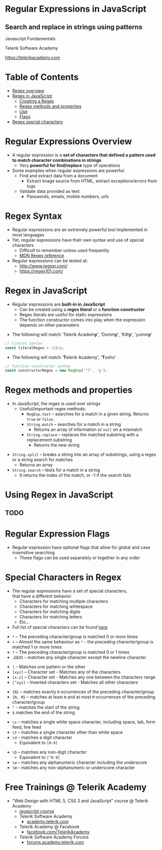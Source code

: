 <!-- section start -->
<!-- attr: {  class:'slide-title', showInPresentation:true, hasScriptWrapper:true, style:'font-size: 0.9em' } -->
# Regular Expressions in JavaScript
## Search and replace in strings using patterns

<div class="signature">
	<p class="signature-course">Javascript Fundamentals</p>
	<p class="signature-initiative">Telerik Software Academy</p>
	<a href="https://telerikacademy.com" class="signature-link">https://telerikacademy.com</a>
</div>

<!-- <img src="imgs/regex.jpg" showInPresentation="true" class="slide-image" style="top:55%; left:65%; width:30%; border-radius: 15px" /> -->

<!-- section start -->
<!-- attr: { hasScriptWrapper: true } -->
# Table of Contents
- [Regex overview](#regex-overview)
- [Regex in JavaScript](#regex-in-javascript)
  - [Creating a Regex](#creating-a-regex)
  - [Regex methods and properties](#methods-and-properties)
  - [Use](#use)
  - [Flags](#flags)
- [Regex special characters](#special-characters)

<!-- <img class="slide-image" showInPresentation="true" src="imgs/toc.png" style="top:15%; left:70%; width:30%; z-index:-1" /> -->

<!-- section start -->
<!-- attr: { id:'regex-overview', class:'slide-section', showInPresentation: true } -->
<!-- # <a id="regex-overview"></a>Regular Expressions Overview -->

<!-- attr: { style:'font-size: 0.9em' } -->
# Regular Expressions Overview
- A regular expression is a **set of characters that defined a pattern used to match character combinations in strings**
  - Very **powerful for find/replace** type of operations
- Some examples when regular expressions are powerful:
  - Find and extract data from a document
    - Extract image source from HTML, extract exceptions/errors from logs
  - Validate data provided as text:
    - Passwords, emails, mobile numbers, urls


# Regex Syntax
- Regular expressions are an extremely powerful tool implemented in most languages
- Yet, regular expressions have their own syntax and use of special characters
  - Difficult to remember unless used frequently
  - [MDN Regex reference](https://developer.mozilla.org/en-US/docs/Web/JavaScript/Guide/Regular_Expressions)
- Regular expressions can be tested at:
  - http://www.regexr.com/ 
  - https://regex101.com/




<!-- section start -->
<!-- attr: { id:'regex-in-javascript', class:'slide-section' } -->
# <a id="regex-in-javascript"></a>Regex in JavaScript

<!-- attr: { id:'creating-a-regex', showInPresentation: true } -->
<!-- # <a id="creating-a-regex"></a>Creating Regex in JavaScript -->
- Regular expressions are **built-in in JavaScript**
  - Can be created using a **regex literal** or a **function constructor**
  - Regex literals are useful for static expressions
  - The function constructor comes into play when the expression depends on other paramaters

<!-- attr: { showInPresentation: true, style:'font-size: 0.9em' } -->
<!-- # Creating Regex in JavaScript -->
- The following will match 'Telerik Academ**y**', 'Dumm**y**', 'Kitt**y**', 'yumm**y**'

```js
// literal syntax
const literalRegex = /y$/g;
```

- The following will match '**T**elerik Academy', '**T**osho'

```js
// function constructor syntax
const constructorRegex = new RegExp('^T', 'g');
```

<!-- attr: { id:'methods-and-properties' } -->
# <a id="methods-and-properties"></a>Regex methods and properties
- In JavaScript, the regex is used over strings
  - Useful/important regex methods:
    - `RegExp.test` – searches for a match in a given string. Returns `true` or `false`.
    - `String.match` – searches for a match in a string
      - Returns an array of information or `null` on a mismatch
    - `String.replace` – replaces the matched substring with a replacement substring
      - Returns the new string

<!-- attr: { showInPresentation: true } -->
<!-- # Regex methods and properties -->
- `String.split` – breaks a string into an array of substrings, using a regex or a string search for matches
  - Returns an array
- `String.search` – tests for a match in a string
  - It returns the index of the match, or -1 if the search fails

<!-- attr: { id:'use' } -->
# <a id="use"></a>Using Regex in JavaScript
## TODO

<!-- attr: { id:'flags', showInPresentation: true, hasScriptWrapper: true } -->
# <a id="flags"></a>Regular Expression Flags
- Regular expression have optional flags that allow for global and case insensitive searching
  - These flags can be used separately or together in any order

<!-- <img class="slide-image" showInPresentation="true" src="imgs/pic00.png" style="top:45%; left:5%; width:90%; z-index:-1" /> -->



<!-- section start -->
<!-- attr: { id:'special-characters', class:'slide-section', showInPresentation: true } -->
<!-- # <a id="special-characters"></a>Regex Special Characters -->

<!-- attr: { hasScriptWrapper: true, style:'font-size: 0.9em' } -->
# Special Characters in Regex
- The regular expressions have a set of special characters,<br> that have a different behavior
  - Characters for matching multiple characters
  - Characters for matching whitespace
  - Characters for matching digits
  - Characters for matching letters
  - Etc…
- Full list of special characters can be found [here](https://developer.mozilla.org/en/docs/Web/JavaScript/Guide/Regular_Expressions#Using_special_characters)


<!-- attr: { showInPresentation: true } -->
<!-- # Special Characters in Regex -->
- `*` – The preceding character/group is matched 0 or more times
- `+` – Almost the same behaviour as `*` - the preceding character/group is matched 1 or more times
- `?` – The preceding character/group is matched 0 or 1 times
- .(dot) – matches any single character except the newline character

<!-- attr: { showInPresentation: true } -->
<!-- # Special Characters in Regex  -->
- `|` – Matches one pattern or the other
- `[xyz]` – Character set - Matches any of the characters
- `[x-z]` – Character set - Matches any one between the characters range
- `[^xyz]` – Inverted characters set - Matches all other characters


<!-- attr: { showInPresentation: true } -->
<!-- # Special Characters in Regex  -->
- `{N}` – matches exactly `N` occurrences of the preceding character/group      
- `{N, M}` – matches at least `N` and at most `M` occurrences of the preceding character/group
- `^` - matches the start of the string
- `$` matches the end of the string

<!-- attr: { showInPresentation: true } -->
<!-- # Special Characters in Regex  -->
- `\s` – matches a single white space character, including space, tab, form feed, line feed
- `\S` – matches a single character other than white space
- `\d` – matches a digit character
  - Equivalent to `[0-9]`

<!-- attr: { showInPresentation: true } -->
<!-- # Special Characters in Regex -->
- `\D` – matches any non-digit character
  - Equivalent to `[^0-9]`
- `\w` – matches any alphanumeric character including the underscore
- `\W` – matches any non-alphanumeric or underscore character


<!-- attr: { class:'slide-section', showInPresentation: true } -->
<!-- # Regular Expressions in JavaScript
## Questions? -->


<!-- attr: { showInPresentation: true, hasScriptWrapper: true } -->
# Free Trainings @ Telerik Academy
- "Web Design with HTML 5, CSS 3 and JavaScript" course @ Telerik Academy
    - [javascript course](http://academy.telerik.com/student-courses/web-design-and-ui/javascript-fundamentals/about)
  - Telerik Software Academy
    - [academy.telerik.com](academy.telerik.com)
  - Telerik Academy @ Facebook
    - [facebook.com/TelerikAcademy](facebook.com/TelerikAcademy)
  - Telerik Software Academy Forums
    - [forums.academy.telerik.com](http://telerikacademy.com/Forum/Home)

<!-- <img class="slide-image" showInPresentation="true" src="imgs/pic01.png" style="top:65%; left:90%; width:16%; z-index:-1" /> -->
<!-- <img class="slide-image" showInPresentation="true" src="imgs/pic02.png" style="top:41%; left:68%; width:36%; z-index:-1" /> -->
<!-- <img class="slide-image" showInPresentation="true" src="imgs/pic03.png" style="top:56%; left:75%; width:10%; z-index:-1" /> -->
<!-- <img class="slide-image" showInPresentation="true" src="imgs/pic04.png" style="top:20%; left:91%; width:14%; z-index:-1" /> -->




